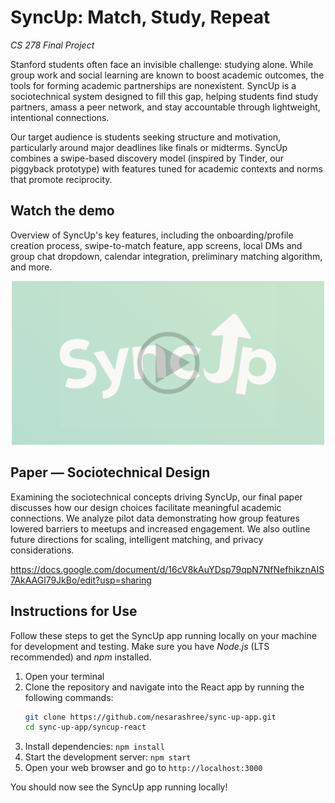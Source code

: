 # SyncUp: Match, Study, Repeat
*CS 278 Final Project*

Stanford students often face an invisible challenge: studying alone. While group work and social learning are known to boost academic outcomes, the tools for forming academic partnerships are nonexistent. SyncUp is a sociotechnical system designed to fill this gap, helping students find study partners, amass a peer network, and stay accountable through lightweight, intentional connections. 

Our target audience is students seeking structure and motivation, particularly around major deadlines like finals or midterms. SyncUp combines a swipe-based discovery model (inspired by Tinder, our piggyback prototype) with features tuned for academic contexts and norms that promote reciprocity.

## Watch the demo
Overview of SyncUp's key features, including the onboarding/profile creation process, swipe-to-match feature, app screens, local DMs and group chat dropdown, calendar integration, preliminary matching algorithm, and more.
<div align="center">
  <a href="https://drive.google.com/file/d/1ckzARhFVm-Y4sLhnfFFRLH2NFjnR2l_b/view?usp=sharing" target="_blank">
    <img src="images/logo2.png" alt="Watch the demo" width="500"/>
  </a>
</div>

## Paper — Sociotechnical Design 
Examining the sociotechnical concepts driving SyncUp, our final paper discusses how our design choices facilitate meaningful academic connections. We analyze pilot data demonstrating how group features lowered barriers to meetups and increased engagement. We also outline future directions for scaling, intelligent matching, and privacy considerations.

https://docs.google.com/document/d/16cV8kAuYDsp79qpN7NfNefhikznAIS7AkAAGl79JkBo/edit?usp=sharing

## Instructions for Use

Follow these steps to get the SyncUp app running locally on your machine for development and testing. Make sure you have *Node.js* (LTS recommended) and *npm* installed.

1. Open your terminal
2. Clone the repository and navigate into the React app by running the following commands:
   ```bash
   git clone https://github.com/nesarashree/sync-up-app.git
   cd sync-up-app/syncup-react
   ```
3. Install dependencies: `npm install`
4. Start the development server: `npm start`
5. Open your web browser and go to `http://localhost:3000`

You should now see the SyncUp app running locally!
